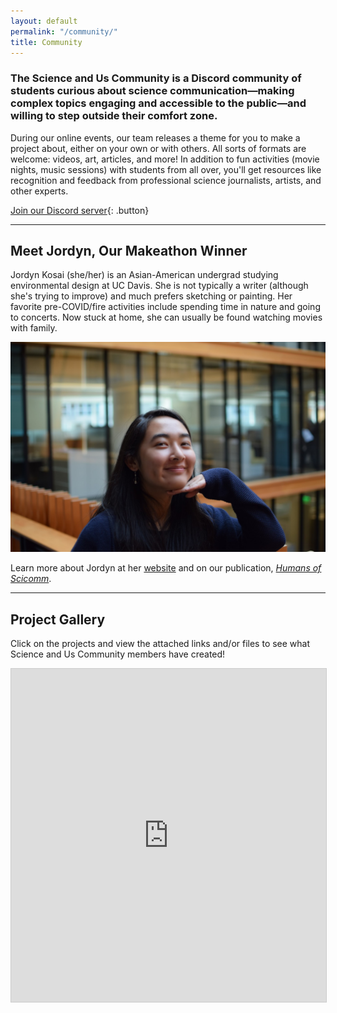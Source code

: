 ```yaml
---
layout: default
permalink: "/community/"
title: Community
---
```


### The Science and Us Community is a Discord community of students curious about science communication—making complex topics engaging and accessible to the public—and willing to step outside their comfort zone.

During our online events, our team releases a theme for you to make a project about, either on your own or with others. All sorts of formats are welcome: videos, art, articles, and more! In addition to fun activities (movie nights, music sessions) with students from all over, you'll get resources like recognition and feedback from professional science journalists, artists, and other experts.

[Join our Discord server](https://discord.gg/sjPD8Mz){: .button}

---

## Meet Jordyn, Our Makeathon Winner

<div class="grid two-columns" markdown="1">

<div markdown="1">

Jordyn Kosai (she/her) is an Asian-American undergrad studying environmental design at UC Davis. She is not typically a writer (although she's trying to improve) and much prefers sketching or painting. Her favorite pre-COVID/fire activities include spending time in nature and going to concerts. Now stuck at home, she can usually be found watching
movies with family.



</div>

![](/assets/jordyn.jpg)

</div>

Learn more about Jordyn at her [website](https://jordynkosai.wixsite.com/joko) and on our publication, [*Humans of Scicomm*](https://medium.com/science-and-us/humans-of-scicomm-jordyn-kosai-54b34d2110db).

---

## Project Gallery


Click on the projects and view the attached links and/or files to see what Science and Us Community members have created!

<iframe class="airtable-embed" src="https://airtable.com/embed/shrJV64tx2WtkvO5A?backgroundColor=purple" frameborder="0" onmousewheel="" width="100%" height="533" style="background: transparent; border: 1px solid #ccc;"></iframe>